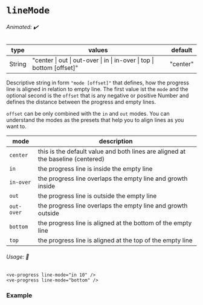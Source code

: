 # `lineMode`

###### Animated: ✔️

| type   | values                                                                 | default  |
| ------ | ---------------------------------------------------------------------- | -------- |
| String | "center \| out \| out-over \| in \| in-over \| top \| bottom [offset]" | "center" |

Descriptive string in form `"mode [offset]"` that defines, how the progress line is aligned in relation to empty line.
The first value ist the `mode` and the optional second is the `offset` that is any negative or positive
Number and defines the distance between the progress and empty lines. 

`offset` can be only combined with the `in` and `out`
modes. You can understand the modes as the presets that help you to align lines as you want to.

| mode       | description                                                                     |
|------------|---------------------------------------------------------------------------------|
| `center`   | this is the default value and both lines are aligned at the baseline (centered) |
| `in`       | the progress line is inside the empty line                                      |
| `in-over`  | the progress line overlaps the empty line and growth inside                     |
| `out`      | the progress line is outside the empty line                                     |
| `out-over` | the progress line overlaps the empty line and growth outside                    |
| `bottom`   | the progress line is aligned at the bottom of the empty line                    |
| `top`      | the progress line is aligned at the top of the empty line                       |

###### Usage: 📜

```vue
<ve-progress line-mode="in 10" />
<ve-progress line-mode="bottom" />
```

### Example
<script setup>
  import LineModeBasic from '../../.vitepress/theme/Guide/LineMode/LineModeBasic.vue';
</script>

<p>

<LineModeBasic>
<template #code="{ data }">

```js-vue
<ve-progress :progress="{{data.progress}}" line-mode="{{data.lineMode}}"/>
```
</template>
</LineModeBasic>

</p>
